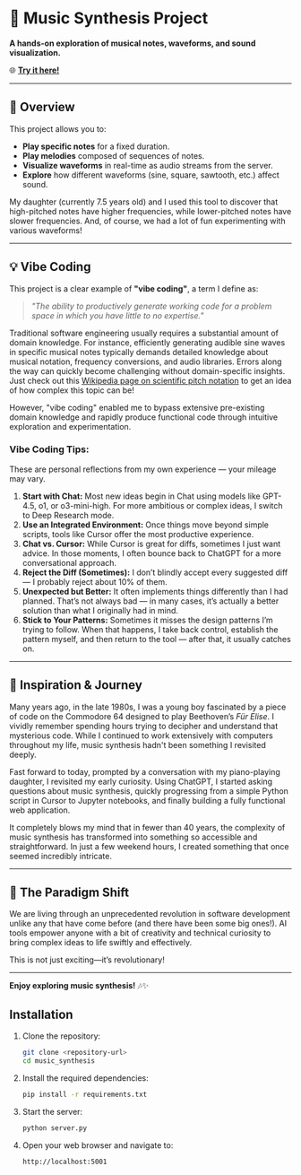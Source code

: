 # 🎵 Music Synthesis Project

**A hands-on exploration of musical notes, waveforms, and sound visualization.**

🌐 **[Try it here!](https://music-rbanikaz.pythonanywhere.com/)**

---

## 🚀 Overview

This project allows you to:

- **Play specific notes** for a fixed duration.
- **Play melodies** composed of sequences of notes.
- **Visualize waveforms** in real-time as audio streams from the server.
- **Explore** how different waveforms (sine, square, sawtooth, etc.) affect sound.

My daughter (currently 7.5 years old) and I used this tool to discover that high-pitched notes have higher frequencies, while lower-pitched notes have slower frequencies. And, of course, we had a lot of fun experimenting with various waveforms!

---

## 💡 Vibe Coding

This project is a clear example of **"vibe coding"**, a term I define as:

> *"The ability to productively generate working code for a problem space in which you have little to no expertise."*

Traditional software engineering usually requires a substantial amount of domain knowledge. For instance, efficiently generating audible sine waves in specific musical notes typically demands detailed knowledge about musical notation, frequency conversions, and audio libraries. Errors along the way can quickly become challenging without domain-specific insights. Just check out this [Wikipedia page on scientific pitch notation](https://en.wikipedia.org/wiki/Scientific_pitch_notation) to get an idea of how complex this topic can be!

However, "vibe coding" enabled me to bypass extensive pre-existing domain knowledge and rapidly produce functional code through intuitive exploration and experimentation.

### Vibe Coding Tips:

These are personal reflections from my own experience — your mileage may vary.

1. **Start with Chat:** Most new ideas begin in Chat using models like GPT-4.5, o1, or o3-mini-high. For more ambitious or complex ideas, I switch to Deep Research mode.
2. **Use an Integrated Environment:** Once things move beyond simple scripts, tools like Cursor offer the most productive experience.
3. **Chat vs. Cursor:** While Cursor is great for diffs, sometimes I just want advice. In those moments, I often bounce back to ChatGPT for a more conversational approach.
4. **Reject the Diff (Sometimes):** I don’t blindly accept every suggested diff — I probably reject about 10% of them.
5. **Unexpected but Better:** It often implements things differently than I had planned. That’s not always bad — in many cases, it’s actually a better solution than what I originally had in mind.
6. **Stick to Your Patterns:** Sometimes it misses the design patterns I’m trying to follow. When that happens, I take back control, establish the pattern myself, and then return to the tool — after that, it usually catches on.


---

## 📖 Inspiration & Journey

Many years ago, in the late 1980s, I was a young boy fascinated by a piece of code on the Commodore 64 designed to play Beethoven’s *Für Elise*. I vividly remember spending hours trying to decipher and understand that mysterious code. While I continued to work extensively with computers throughout my life, music synthesis hadn't been something I revisited deeply.

Fast forward to today, prompted by a conversation with my piano-playing daughter, I revisited my early curiosity. Using ChatGPT, I started asking questions about music synthesis, quickly progressing from a simple Python script in Cursor to Jupyter notebooks, and finally building a fully functional web application.

It completely blows my mind that in fewer than 40 years, the complexity of music synthesis has transformed into something so accessible and straightforward. In just a few weekend hours, I created something that once seemed incredibly intricate.

---

## 🚧 The Paradigm Shift

We are living through an unprecedented revolution in software development unlike any that have come before (and there have been some big ones!). AI tools empower anyone with a bit of creativity and technical curiosity to bring complex ideas to life swiftly and effectively.

This is not just exciting—it’s revolutionary!

---

**Enjoy exploring music synthesis!** 🎶✨

## Installation

1. Clone the repository:
   ```bash
   git clone <repository-url>
   cd music_synthesis
   ```

2. Install the required dependencies:
   ```bash
   pip install -r requirements.txt
   ```

3. Start the server:
   ```bash
   python server.py
   ```

4. Open your web browser and navigate to:
   ```
   http://localhost:5001
   ```
